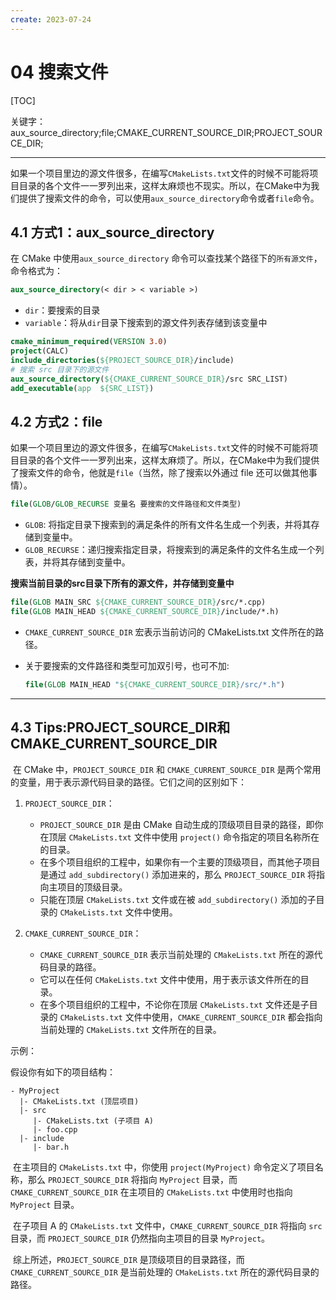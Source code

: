 ```yaml
---
create: 2023-07-24
---
```

# 04 搜索文件

[TOC]

​	关键字：aux_source_directory;file;CMAKE_CURRENT_SOURCE_DIR;PROJECT_SOURCE_DIR;

---

​	如果一个项目里边的源文件很多，在编写`CMakeLists.txt`文件的时候不可能将项目目录的各个文件一一罗列出来，这样太麻烦也不现实。所以，在CMake中为我们提供了搜索文件的命令，可以使用`aux_source_directory`命令或者`file`命令。

## 4.1 方式1：aux_source_directory

在 CMake 中使用`aux_source_directory` 命令可以查找某个路径下的`所有源文件`，命令格式为：

```CMAKE
aux_source_directory(< dir > < variable >)
```

- `dir`：要搜索的目录
- `variable`：将从`dir`目录下搜索到的源文件列表存储到该变量中

```CMAKE
cmake_minimum_required(VERSION 3.0)
project(CALC)
include_directories(${PROJECT_SOURCE_DIR}/include)
# 搜索 src 目录下的源文件
aux_source_directory(${CMAKE_CURRENT_SOURCE_DIR}/src SRC_LIST)
add_executable(app  ${SRC_LIST})
```

## 4.2 方式2：file

如果一个项目里边的源文件很多，在编写`CMakeLists.txt`文件的时候不可能将项目目录的各个文件一一罗列出来，这样太麻烦了。所以，在CMake中为我们提供了搜索文件的命令，他就是`file`（当然，除了搜索以外通过 file 还可以做其他事情）。

```CMAKE
file(GLOB/GLOB_RECURSE 变量名 要搜索的文件路径和文件类型)
```

- `GLOB`: 将指定目录下搜索到的满足条件的所有文件名生成一个列表，并将其存储到变量中。
- `GLOB_RECURSE`：递归搜索指定目录，将搜索到的满足条件的文件名生成一个列表，并将其存储到变量中。

**搜索当前目录的src目录下所有的源文件，并存储到变量中**

```CMAKE
file(GLOB MAIN_SRC ${CMAKE_CURRENT_SOURCE_DIR}/src/*.cpp)
file(GLOB MAIN_HEAD ${CMAKE_CURRENT_SOURCE_DIR}/include/*.h)
```

- `CMAKE_CURRENT_SOURCE_DIR` 宏表示当前访问的 CMakeLists.txt 文件所在的路径。

- 关于要搜索的文件路径和类型可加双引号，也可不加:

  ```CMAKE
  file(GLOB MAIN_HEAD "${CMAKE_CURRENT_SOURCE_DIR}/src/*.h")
  ```

---

## 4.3 Tips:PROJECT_SOURCE_DIR和CMAKE_CURRENT_SOURCE_DIR

​	在 CMake 中，`PROJECT_SOURCE_DIR` 和 `CMAKE_CURRENT_SOURCE_DIR` 是两个常用的变量，用于表示源代码目录的路径。它们之间的区别如下：

1. `PROJECT_SOURCE_DIR`：
   - `PROJECT_SOURCE_DIR` 是由 CMake 自动生成的顶级项目目录的路径，即你在顶层 `CMakeLists.txt` 文件中使用 `project()` 命令指定的项目名称所在的目录。
   - 在多个项目组织的工程中，如果你有一个主要的顶级项目，而其他子项目是通过 `add_subdirectory()` 添加进来的，那么 `PROJECT_SOURCE_DIR` 将指向主项目的顶级目录。
   - 只能在顶层 `CMakeLists.txt` 文件或在被 `add_subdirectory()` 添加的子目录的 `CMakeLists.txt` 文件中使用。

2. `CMAKE_CURRENT_SOURCE_DIR`：
   - `CMAKE_CURRENT_SOURCE_DIR` 表示当前处理的 `CMakeLists.txt` 所在的源代码目录的路径。
   - 它可以在任何 `CMakeLists.txt` 文件中使用，用于表示该文件所在的目录。
   - 在多个项目组织的工程中，不论你在顶层 `CMakeLists.txt` 文件还是子目录的 `CMakeLists.txt` 文件中使用，`CMAKE_CURRENT_SOURCE_DIR` 都会指向当前处理的 `CMakeLists.txt` 文件所在的目录。

示例：

假设你有如下的项目结构：

```
- MyProject
  |- CMakeLists.txt (顶层项目)
  |- src
     |- CMakeLists.txt (子项目 A)
     |- foo.cpp
  |- include
     |- bar.h
```

​	在主项目的 `CMakeLists.txt` 中，你使用 `project(MyProject)` 命令定义了项目名称，那么 `PROJECT_SOURCE_DIR` 将指向 `MyProject` 目录，而 `CMAKE_CURRENT_SOURCE_DIR` 在主项目的 `CMakeLists.txt` 中使用时也指向 `MyProject` 目录。

​	在子项目 A 的 `CMakeLists.txt` 文件中，`CMAKE_CURRENT_SOURCE_DIR` 将指向 `src` 目录，而 `PROJECT_SOURCE_DIR` 仍然指向主项目的目录 `MyProject`。

​	综上所述，`PROJECT_SOURCE_DIR` 是顶级项目的目录路径，而 `CMAKE_CURRENT_SOURCE_DIR` 是当前处理的 `CMakeLists.txt` 所在的源代码目录的路径。
